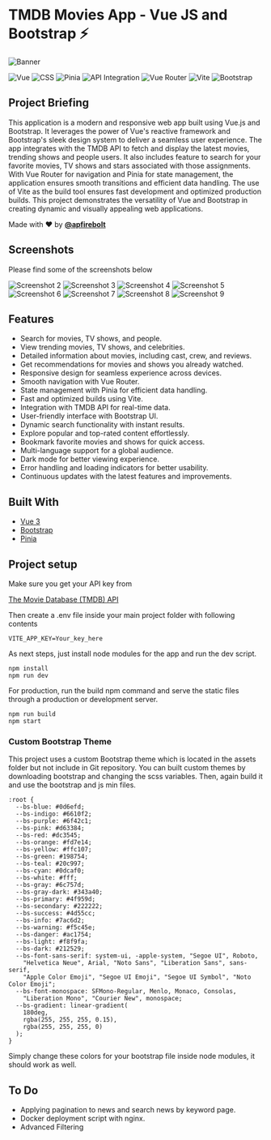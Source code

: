 # TMDB Movies App - Vue JS and Bootstrap ⚡️

![Banner](./screenshots/1.png)

![Vue](https://img.shields.io/badge/Vue-4FC08D?style=for-the-badge&logo=vue.js&logoColor=white)
![CSS](https://img.shields.io/badge/CSS-1572B6?style=for-the-badge&logo=css3&logoColor=white)
![Pinia](https://img.shields.io/badge/Pinia-FFD700?style=for-the-badge&logo=pinia&logoColor=white)
![API Integration](https://img.shields.io/badge/API_Integration-FF6F00?style=for-the-badge&logo=api&logoColor=white)
![Vue Router](https://img.shields.io/badge/Vue_Router-4FC08D?style=for-the-badge&logo=vue.js&logoColor=white)
![Vite](https://img.shields.io/badge/Vite-646CFF?style=for-the-badge&logo=vite&logoColor=white)
![Bootstrap](https://img.shields.io/badge/Bootstrap-7952B3?style=for-the-badge&logo=bootstrap&logoColor=white)

## Project Briefing

This application is a modern and responsive web app built using Vue.js and Bootstrap. It leverages the power of Vue's reactive framework and Bootstrap's sleek design system to deliver a seamless user experience. The app integrates with the TMDB API to fetch and display the latest movies, trending shows and people users. It also includes feature to search for your favorite movies, TV shows and stars associated with those assignments. With Vue Router for navigation and Pinia for state management, the application ensures smooth transitions and efficient data handling. The use of Vite as the build tool ensures fast development and optimized production builds. This project demonstrates the versatility of Vue and Bootstrap in creating dynamic and visually appealing web applications.


Made with ❤️ by **[@apfirebolt](https://github.com/Apfirebolt/)**

## Screenshots

Please find some of the screenshots below

![Screenshot 2](./screenshots/2.png)
![Screenshot 3](./screenshots/3.png)
![Screenshot 4](./screenshots/4.png)
![Screenshot 5](./screenshots/5.png)
![Screenshot 6](./screenshots/6.png)
![Screenshot 7](./screenshots/7.png)
![Screenshot 8](./screenshots/8.png)
![Screenshot 9](./screenshots/9.png)

## Features

- Search for movies, TV shows, and people.
- View trending movies, TV shows, and celebrities.
- Detailed information about movies, including cast, crew, and reviews.
- Get recommendations for movies and shows you already watched.
- Responsive design for seamless experience across devices.
- Smooth navigation with Vue Router.
- State management with Pinia for efficient data handling.
- Fast and optimized builds using Vite.
- Integration with TMDB API for real-time data.
- User-friendly interface with Bootstrap UI.
- Dynamic search functionality with instant results.
- Explore popular and top-rated content effortlessly.
- Bookmark favorite movies and shows for quick access.
- Multi-language support for a global audience.
- Dark mode for better viewing experience.
- Error handling and loading indicators for better usability.
- Continuous updates with the latest features and improvements.

## Built With

* [Vue 3](https://vuejs.org//)
* [Bootstrap](https://getbootstrap.com/)
* [Pinia](https://pinia.vuejs.org/)

## Project setup

Make sure you get your API key from 

[The Movie Database (TMDB) API](https://www.themoviedb.org/documentation/api)

Then create a .env file inside your main project folder with following contents

```
VITE_APP_KEY=Your_key_here
```

As next steps, just install node modules for the app and run the dev script.

```
npm install
npm run dev
```

For production, run the build npm command and serve the static files through a production or development server.

```
npm run build
npm start
```

### Custom Bootstrap Theme

This project uses a custom Bootstrap theme which is located in the assets folder but not include in Git repository. You can built custom themes by downloading bootstrap and changing the scss variables. Then, again build it and use the bootstrap and js min files.

```
:root {
  --bs-blue: #0d6efd;
  --bs-indigo: #6610f2;
  --bs-purple: #6f42c1;
  --bs-pink: #d63384;
  --bs-red: #dc3545;
  --bs-orange: #fd7e14;
  --bs-yellow: #ffc107;
  --bs-green: #198754;
  --bs-teal: #20c997;
  --bs-cyan: #0dcaf0;
  --bs-white: #fff;
  --bs-gray: #6c757d;
  --bs-gray-dark: #343a40;
  --bs-primary: #4f959d;
  --bs-secondary: #222222;
  --bs-success: #4d55cc;
  --bs-info: #7ac6d2;
  --bs-warning: #f5c45e;
  --bs-danger: #ac1754;
  --bs-light: #f8f9fa;
  --bs-dark: #212529;
  --bs-font-sans-serif: system-ui, -apple-system, "Segoe UI", Roboto,
    "Helvetica Neue", Arial, "Noto Sans", "Liberation Sans", sans-serif,
    "Apple Color Emoji", "Segoe UI Emoji", "Segoe UI Symbol", "Noto Color Emoji";
  --bs-font-monospace: SFMono-Regular, Menlo, Monaco, Consolas,
    "Liberation Mono", "Courier New", monospace;
  --bs-gradient: linear-gradient(
    180deg,
    rgba(255, 255, 255, 0.15),
    rgba(255, 255, 255, 0)
  );
}
```

Simply change these colors for your bootstrap file inside node modules, it should work as well.

## To Do

- Applying pagination to news and search news by keyword page.
- Docker deployment script with nginx. 
- Advanced Filtering
